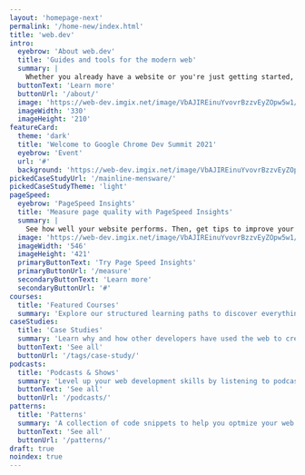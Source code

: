 ```yaml
---
layout: 'homepage-next'
permalink: '/home-new/index.html'
title: 'web.dev'
intro:
  eyebrow: 'About web.dev'
  title: 'Guides and tools for the modern web'
  summary: |
    Whether you already have a website or you're just getting started, learn to build for the modern web at web.dev.
  buttonText: 'Learn more'
  buttonUrl: '/about/'
  image: 'https://web-dev.imgix.net/image/VbAJIREinuYvovrBzzvEyZOpw5w1/B9KWrQo39fXbKSVYjz1e.svg'
  imageWidth: '330'
  imageHeight: '210'
featureCard:
  theme: 'dark'
  title: 'Welcome to Google Chrome Dev Summit 2021'
  eyebrow: 'Event'
  url: '#'
  background: 'https://web-dev.imgix.net/image/VbAJIREinuYvovrBzzvEyZOpw5w1/v6J407myhxv2V4uwzF0u.png?auto=format'
pickedCaseStudyUrl: '/mainline-mensware/'
pickedCaseStudyTheme: 'light'
pageSpeed:
  eyebrow: 'PageSpeed Insights'
  title: 'Measure page quality with PageSpeed Insights'
  summary: |
    See how well your website performs. Then, get tips to improve your user experience.
  image: 'https://web-dev.imgix.net/image/VbAJIREinuYvovrBzzvEyZOpw5w1/6Ye3EKc6quNaopPrigno.png'
  imageWidth: '546'
  imageHeight: '421'
  primaryButtonText: 'Try Page Speed Insights'
  primaryButtonUrl: '/measure'
  secondaryButtonText: 'Learn more'
  secondaryButtonUrl: '#'
courses:
  title: 'Featured Courses'
  summary: 'Explore our structured learning paths to discover everything you need to know about building for the modern web.'
caseStudies:
  title: 'Case Studies'
  summary: 'Learn why and how other developers have used the web to create amazing web experiences for their users.'
  buttonText: 'See all'
  buttonUrl: '/tags/case-study/'
podcasts:
  title: 'Podcasts & Shows'
  summary: 'Level up your web development skills by listening to podcasts from Google Developers'
  buttonText: 'See all'
  buttonUrl: '/podcasts/'
patterns:
  title: 'Patterns'
  summary: 'A collection of code snippets to help you optmize your web projects.'
  buttonText: 'See all'
  buttonUrl: '/patterns/'
draft: true
noindex: true
---
```

